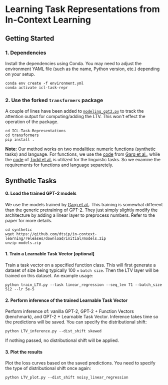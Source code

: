 # Learning Task Representations from In-Context Learning

## Getting Started

### 1. Dependencies
Install the dependencies using Conda. You may need to adjust the environment YAML file (such as the name, Python version, etc.) depending on your setup.
```
conda env create -f environment.yml
conda activate icl-task-repr
```

### 2. Use the forked ``transformers`` package 

A couple of lines have been added to [``modeling_gpt2.py``](https://github.com/huggingface/transformers/blob/main/src/transformers/models/gpt2/modeling_gpt2.py) to track the attention output for computing/adding the LTV. This won't effect the operation of the package. 
```
cd ICL-Task-Representations
cd transformers
pip install .
```

**Note:** Our method works on two modalities: numeric functions (synthetic tasks) and language. For functions, we use the [code](https://github.com/dtsip/in-context-learning) from [Garg et al.](https://arxiv.org/abs/2208.01066), while the [code](https://github.com/ericwtodd/function_vectors) of [Todd et al.](https://functions.baulab.info/) is utilized for the linguistic tasks. So we examine the requirements for functions and language separetely. 


## Synthetic Tasks
#### 0. Load the trained GPT-2 models
We use the models trained by [Garg et al.](https://arxiv.org/abs/2208.01066). This training is somewhat different than the generic pretraining of GPT-2. They just simply slightly modify the architecture by adding a linear layer to preprocess numbers. Refer to the paper for more details.
```
cd synthetic
wget https://github.com/dtsip/in-context-learning/releases/download/initial/models.zip
unzip models.zip
```

#### 1. Train a Learnable Task Vector [optional]
Train a task vector on a specified function class. This will first generate a dataset of size being typically $100 \times \texttt{batch size}$. Then the LTV layer will be trained on this dataset. An example usage:
```
python train_LTV.py --task linear_regression --seq_len 71 --batch_size 512 --lr 5e-5
```

#### 2. Perform inference of the trained Learnable Task Vector
Perform inference of: vanilla GPT-2, GPT-2 + Function Vectors (benchmark), and GPT-2 + Learnable Task Vector. Inference takes time so the predictions will be saved. You can specify the distributional shift:
```
python LTV_inference.py --dist_shift skewed
```
If nothing passed, no distributional shift will be applied.

#### 3. Plot the results
Plot the loss curves based on the saved predictions. You need to specify the type of distributional shift once again:
```
python LTV_plot.py --dist_shift noisy_linear_regression
```
